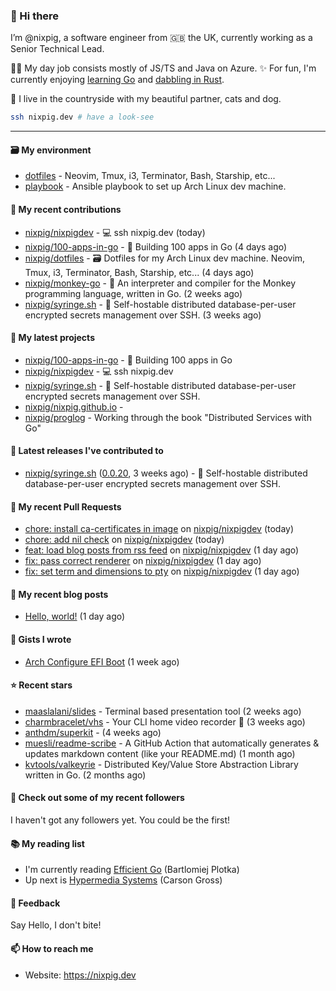 ### 🐽 Hi there

I’m @nixpig, a software engineer from 🇬🇧 the UK, currently working as a Senior Technical Lead.

👨‍💻 My day job consists mostly of JS/TS and Java on Azure. ✨ For fun, I'm currently enjoying [learning Go](https://github.com/nixpig?tab=repositories&q=&type=public&language=go&sort=) and [dabbling in Rust](https://github.com/nixpig?tab=repositories&q=&type=public&language=rust&sort=). 

🏡 I live in the countryside with my beautiful partner, cats and dog.

```bash
ssh nixpig.dev # have a look-see
```

--- 

#### 🗃️ My environment
- [dotfiles](https://github.com/nixpig/dotfiles) - Neovim, Tmux, i3, Terminator, Bash, Starship, etc...
- [playbook](https://github.com/nixpig/playbook) - Ansible playbook to set up Arch Linux dev machine.

#### 👷 My recent contributions

- [nixpig/nixpigdev](https://github.com/nixpig/nixpigdev) - 💻️ ssh nixpig.dev (today)
- [nixpig/100-apps-in-go](https://github.com/nixpig/100-apps-in-go) - 💯 Building 100 apps in Go (4 days ago)
- [nixpig/dotfiles](https://github.com/nixpig/dotfiles) - 🗃️ Dotfiles for my Arch Linux dev machine. Neovim, Tmux, i3, Terminator, Bash, Starship, etc... (4 days ago)
- [nixpig/monkey-go](https://github.com/nixpig/monkey-go) - 🐒 An interpreter and compiler for the Monkey programming language, written in Go.  (2 weeks ago)
- [nixpig/syringe.sh](https://github.com/nixpig/syringe.sh) - 🔐 Self-hostable distributed database-per-user encrypted secrets management over SSH. (3 weeks ago)

#### 🌱 My latest projects

- [nixpig/100-apps-in-go](https://github.com/nixpig/100-apps-in-go) - 💯 Building 100 apps in Go
- [nixpig/nixpigdev](https://github.com/nixpig/nixpigdev) - 💻️ ssh nixpig.dev
- [nixpig/syringe.sh](https://github.com/nixpig/syringe.sh) - 🔐 Self-hostable distributed database-per-user encrypted secrets management over SSH.
- [nixpig/nixpig.github.io](https://github.com/nixpig/nixpig.github.io) - 
- [nixpig/proglog](https://github.com/nixpig/proglog) - Working through the book &#34;Distributed Services with Go&#34;


#### 🔭 Latest releases I've contributed to

- [nixpig/syringe.sh](https://github.com/nixpig/syringe.sh) ([0.0.20](https://github.com/nixpig/syringe.sh/releases/tag/0.0.20), 3 weeks ago) - 🔐 Self-hostable distributed database-per-user encrypted secrets management over SSH.

#### 🔨 My recent Pull Requests

- [chore: install ca-certificates in image](https://github.com/nixpig/nixpigdev/pull/10) on [nixpig/nixpigdev](https://github.com/nixpig/nixpigdev) (today)
- [chore: add nil check](https://github.com/nixpig/nixpigdev/pull/9) on [nixpig/nixpigdev](https://github.com/nixpig/nixpigdev) (today)
- [feat: load blog posts from rss feed](https://github.com/nixpig/nixpigdev/pull/8) on [nixpig/nixpigdev](https://github.com/nixpig/nixpigdev) (1 day ago)
- [fix: pass correct renderer](https://github.com/nixpig/nixpigdev/pull/7) on [nixpig/nixpigdev](https://github.com/nixpig/nixpigdev) (1 day ago)
- [fix: set term and dimensions to pty](https://github.com/nixpig/nixpigdev/pull/6) on [nixpig/nixpigdev](https://github.com/nixpig/nixpigdev) (1 day ago)

#### 📜 My recent blog posts

- [Hello, world!](https://medium.com/@nixpig/hello-world-a1748c140e5a?source=rss-6adcb4b40ca1------2) (1 day ago)


#### 📓 Gists I wrote

- [Arch Configure EFI Boot](https://gist.github.com/b62226f4e30d31371df283e93db7ce65) (1 week ago)

#### ⭐ Recent stars

- [maaslalani/slides](https://github.com/maaslalani/slides) - Terminal based presentation tool (2 weeks ago)
- [charmbracelet/vhs](https://github.com/charmbracelet/vhs) - Your CLI home video recorder 📼 (3 weeks ago)
- [anthdm/superkit](https://github.com/anthdm/superkit) -  (4 weeks ago)
- [muesli/readme-scribe](https://github.com/muesli/readme-scribe) - A GitHub Action that automatically generates &amp; updates markdown content (like your README.md) (1 month ago)
- [kvtools/valkeyrie](https://github.com/kvtools/valkeyrie) - Distributed Key/Value Store Abstraction Library written in Go. (2 months ago)

#### 👯 Check out some of my recent followers

I haven't got any followers yet. You could be the first!

#### 📚️ My reading list
- I'm currently reading [Efficient Go](https://www.oreilly.com/library/view/efficient-go/9781098105709/) (Bartlomiej Plotka)
- Up next is [Hypermedia Systems](https://hypermedia.systems/) (Carson Gross)

#### 💬 Feedback

Say Hello, I don't bite!

#### 📫 How to reach me

- Website: https://nixpig.dev
